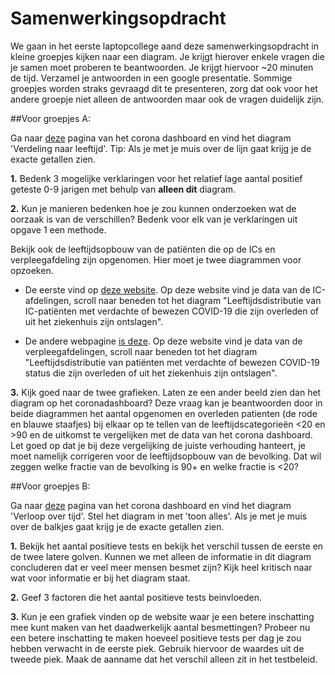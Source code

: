 
# Samenwerkingsopdracht

We gaan in het eerste laptopcollege aand deze samenwerkingsopdracht in kleine groepjes kijken naar een diagram. Je krijgt hierover enkele vragen die je samen moet proberen te beantwoorden. Je krijgt hiervoor ~20 minuten de tijd. Verzamel je antwoorden in een google presentatie. 
Sommige groepjes worden straks gevraagd dit te presenteren, zorg dat ook voor het andere groepje niet alleen de antwoorden maar ook de vragen duidelijk zijn.


##Voor groepjes A:

Ga naar [deze](https://coronadashboard.rijksoverheid.nl/landelijk/positief-geteste-mensen) pagina van het corona dashboard en vind het diagram 'Verdeling naar leeftijd'.
Tip: Als je met je muis over de lijn gaat krijg je de exacte getallen zien. 

**1.** Bedenk 3 mogelijke verklaringen voor het relatief lage aantal positief geteste 0-9 jarigen met behulp van **alleen dit** diagram.

**2.** Kun je manieren bedenken hoe je zou kunnen onderzoeken wat de oorzaak is van de verschillen? Bedenk voor elk van je verklaringen uit opgave 1 een methode.

Bekijk ook de leeftijdsopbouw van de patiënten die op de ICs en verpleegafdeling zijn opgenomen. Hier moet je twee diagrammen voor opzoeken. 

- De eerste vind op [deze website](https://www.stichting-nice.nl/covid-19-op-de-ic.jsp). Op deze website vind je data van de IC-afdelingen, scroll naar beneden tot het diagram "Leeftijdsdistributie
van IC-patiënten met verdachte of bewezen COVID-19 die zijn overleden of uit het ziekenhuis zijn ontslagen".

- De andere webpagine [is deze](https://www.stichting-nice.nl/covid-19-op-de-zkh.jsp). 
Op deze website vind je data van de verpleegafdelingen, scroll naar beneden tot het diagram "Leeftijdsdistributie van patiënten met verdachte of bewezen COVID-19 status die zijn overleden of uit het ziekenhuis zijn ontslagen".

**3.** Kijk goed naar de twee grafieken. Laten ze een ander beeld zien dan het diagram op het coronadashboard? Deze vraag kan je beantwoorden door in beide diagrammen het aantal opgenomen en overleden patienten (de rode en blauwe staafjes) bij elkaar op te tellen van de leeftijdscategorieën <20 en >90 en de uitkomst te vergelijken met de data van het corona dashboard. Let goed op dat je bij deze vergelijking de juiste verhouding hanteert, je moet namelijk corrigeren voor de leeftijdsopbouw van de bevolking. Dat wil zeggen welke fractie van de bevolking is 90+ en welke fractie is <20?


##Voor groepjes B:

Ga naar [deze](https://coronadashboard.rijksoverheid.nl/landelijk/positief-geteste-mensen) pagina van het corona dashboard en vind het diagram 'Verloop over tijd'. Stel het diagram in met 'toon alles'.
Als je met je muis over de balkjes gaat krijg je de exacte getallen zien. 

**1.** Bekijk het aantal positieve tests en bekijk het verschil tussen de eerste en de twee latere golven. Kunnen we met alleen de informatie in dit diagram concluderen dat er veel meer mensen besmet zijn? Kijk heel kritisch naar wat voor informatie er bij het diagram staat.

**2.** Geef 3 factoren die het aantal positieve tests beinvloeden.

**3.** Kun je een grafiek vinden op de website waar je een betere inschatting mee kunt maken van het daadwerkelijk aantal besmettingen? Probeer nu een betere inschatting te maken hoeveel positieve tests per dag je zou hebben verwacht in de eerste piek. Gebruik hiervoor de waardes uit de tweede piek. Maak de aanname dat het verschil alleen zit in het testbeleid. 
